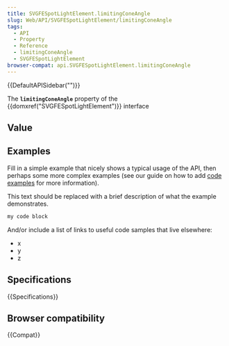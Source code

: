 ```yaml
---
title: SVGFESpotLightElement.limitingConeAngle
slug: Web/API/SVGFESpotLightElement/limitingConeAngle
tags:
  - API
  - Property
  - Reference
  - limitingConeAngle
  - SVGFESpotLightElement
browser-compat: api.SVGFESpotLightElement.limitingConeAngle
---
```

{{DefaultAPISidebar("")}}

The **`limitingConeAngle`** property of the {{domxref("SVGFESpotLightElement")}} interface 

## Value



## Examples

Fill in a simple example that nicely shows a typical usage of the API, then perhaps some more complex examples (see our guide on how to add [code examples](/en-US/docs/MDN/Contribute/Structures/Code_examples) for more information).

This text should be replaced with a brief description of what the example demonstrates.

```js
my code block
```

And/or include a list of links to useful code samples that live elsewhere:

*   x
*   y
*   z

## Specifications

{{Specifications}}

## Browser compatibility

{{Compat}}


